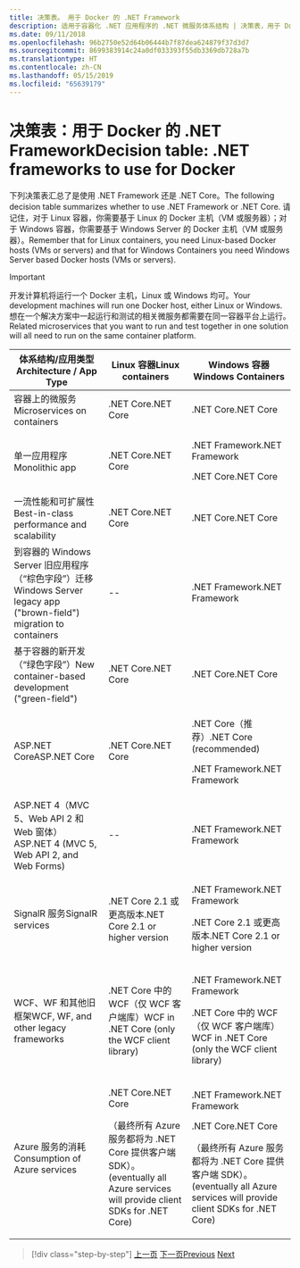 ```yaml
---
title: 决策表。 用于 Docker 的 .NET Framework
description: 适用于容器化 .NET 应用程序的 .NET 微服务体系结构 | 决策表，用于 Docker 的 .NET Framework
ms.date: 09/11/2018
ms.openlocfilehash: 96b2750e52d64b06444b7f87dea624879f37d3d7
ms.sourcegitcommit: 8699383914c24a0df033393f55db3369db728a7b
ms.translationtype: HT
ms.contentlocale: zh-CN
ms.lasthandoff: 05/15/2019
ms.locfileid: "65639179"
---
```

# <a name="decision-table-net-frameworks-to-use-for-docker"></a><span data-ttu-id="eacad-104">决策表：用于 Docker 的 .NET Framework</span><span class="sxs-lookup"><span data-stu-id="eacad-104">Decision table: .NET frameworks to use for Docker</span></span>

<span data-ttu-id="eacad-105">下列决策表汇总了是使用 .NET Framework 还是 .NET Core。</span><span class="sxs-lookup"><span data-stu-id="eacad-105">The following decision table summarizes whether to use .NET Framework or .NET Core.</span></span> <span data-ttu-id="eacad-106">请记住，对于 Linux 容器，你需要基于 Linux 的 Docker 主机（VM 或服务器）；对于 Windows 容器，你需要基于 Windows Server 的 Docker 主机（VM 或服务器）。</span><span class="sxs-lookup"><span data-stu-id="eacad-106">Remember that for Linux containers, you need Linux-based Docker hosts (VMs or servers) and that for Windows Containers you need Windows Server based Docker hosts (VMs or servers).</span></span>

> [!IMPORTANT]
> <span data-ttu-id="eacad-107">开发计算机将运行一个 Docker 主机，Linux 或 Windows 均可。</span><span class="sxs-lookup"><span data-stu-id="eacad-107">Your development machines will run one Docker host, either Linux or Windows.</span></span> <span data-ttu-id="eacad-108">想在一个解决方案中一起运行和测试的相关微服务都需要在同一容器平台上运行。</span><span class="sxs-lookup"><span data-stu-id="eacad-108">Related microservices that you want to run and test together in one solution will all need to run on the same container platform.</span></span>

<table>
<thead>
<tr class="header">
<th><span data-ttu-id="eacad-109"><strong>体系结构/应用类型</strong></span><span class="sxs-lookup"><span data-stu-id="eacad-109"><strong>Architecture / App Type</strong></span></span></th>
<th><span data-ttu-id="eacad-110"><strong>Linux 容器</strong></span><span class="sxs-lookup"><span data-stu-id="eacad-110"><strong>Linux containers</strong></span></span></th>
<th><span data-ttu-id="eacad-111"><strong>Windows 容器</strong></span><span class="sxs-lookup"><span data-stu-id="eacad-111"><strong>Windows Containers</strong></span></span></th>
</tr>
</thead>
<tbody>
<tr class="odd">
<td><span data-ttu-id="eacad-112">容器上的微服务</span><span class="sxs-lookup"><span data-stu-id="eacad-112">Microservices on containers</span></span></td>
<td><span data-ttu-id="eacad-113">.NET Core</span><span class="sxs-lookup"><span data-stu-id="eacad-113">.NET Core</span></span></td>
<td><span data-ttu-id="eacad-114">.NET Core</span><span class="sxs-lookup"><span data-stu-id="eacad-114">.NET Core</span></span></td>
</tr>
<tr class="even">
<td><span data-ttu-id="eacad-115">单一应用程序</span><span class="sxs-lookup"><span data-stu-id="eacad-115">Monolithic app</span></span></td>
<td><span data-ttu-id="eacad-116">.NET Core</span><span class="sxs-lookup"><span data-stu-id="eacad-116">.NET Core</span></span></td>
<td><p><span data-ttu-id="eacad-117">.NET Framework</span><span class="sxs-lookup"><span data-stu-id="eacad-117">.NET Framework</span></span></p>
<p><span data-ttu-id="eacad-118">.NET Core</span><span class="sxs-lookup"><span data-stu-id="eacad-118">.NET Core</span></span></p></td>
</tr>
<tr class="odd">
<td><span data-ttu-id="eacad-119">一流性能和可扩展性</span><span class="sxs-lookup"><span data-stu-id="eacad-119">Best-in-class performance and scalability</span></span></td>
<td><span data-ttu-id="eacad-120">.NET Core</span><span class="sxs-lookup"><span data-stu-id="eacad-120">.NET Core</span></span></td>
<td><span data-ttu-id="eacad-121">.NET Core</span><span class="sxs-lookup"><span data-stu-id="eacad-121">.NET Core</span></span></td>
</tr>
<tr class="even">
<td><span data-ttu-id="eacad-122">到容器的 Windows Server 旧应用程序（“棕色字段”）迁移</span><span class="sxs-lookup"><span data-stu-id="eacad-122">Windows Server legacy app ("brown-field") migration to containers</span></span></td>
<td>--</td>
<td><span data-ttu-id="eacad-123">.NET Framework</span><span class="sxs-lookup"><span data-stu-id="eacad-123">.NET Framework</span></span></td>
</tr>
<tr class="odd">
<td><span data-ttu-id="eacad-124">基于容器的新开发（“绿色字段”）</span><span class="sxs-lookup"><span data-stu-id="eacad-124">New container-based development ("green-field")</span></span></td>
<td><span data-ttu-id="eacad-125">.NET Core</span><span class="sxs-lookup"><span data-stu-id="eacad-125">.NET Core</span></span></td>
<td><span data-ttu-id="eacad-126">.NET Core</span><span class="sxs-lookup"><span data-stu-id="eacad-126">.NET Core</span></span></td>
</tr>
<tr class="even">
<td><span data-ttu-id="eacad-127">ASP.NET Core</span><span class="sxs-lookup"><span data-stu-id="eacad-127">ASP.NET Core</span></span></td>
<td><span data-ttu-id="eacad-128">.NET Core</span><span class="sxs-lookup"><span data-stu-id="eacad-128">.NET Core</span></span></td>
<td><p><span data-ttu-id="eacad-129">.NET Core（推荐）</span><span class="sxs-lookup"><span data-stu-id="eacad-129">.NET Core (recommended)</span></span></p>
<p><span data-ttu-id="eacad-130">.NET Framework</span><span class="sxs-lookup"><span data-stu-id="eacad-130">.NET Framework</span></span></p></td>
</tr>
<tr class="odd">
<td><span data-ttu-id="eacad-131">ASP.NET 4（MVC 5、Web API 2 和 Web 窗体）</span><span class="sxs-lookup"><span data-stu-id="eacad-131">ASP.NET 4 (MVC 5, Web API 2, and Web Forms)</span></span></td>
<td>--</td>
<td><span data-ttu-id="eacad-132">.NET Framework</span><span class="sxs-lookup"><span data-stu-id="eacad-132">.NET Framework</span></span></td>
</tr>
<tr class="even">
<td><span data-ttu-id="eacad-133">SignalR 服务</span><span class="sxs-lookup"><span data-stu-id="eacad-133">SignalR services</span></span></td>
<td><span data-ttu-id="eacad-134">.NET Core 2.1 或更高版本</span><span class="sxs-lookup"><span data-stu-id="eacad-134">.NET Core 2.1 or higher version</span></span></td>
<td><p><span data-ttu-id="eacad-135">.NET Framework</span><span class="sxs-lookup"><span data-stu-id="eacad-135">.NET Framework</span></span></p>
<p><span data-ttu-id="eacad-136">.NET Core 2.1 或更高版本</span><span class="sxs-lookup"><span data-stu-id="eacad-136">.NET Core 2.1 or higher version</span></span></p></td>
</tr>
<tr class="odd">
<td><span data-ttu-id="eacad-137">WCF、WF 和其他旧框架</span><span class="sxs-lookup"><span data-stu-id="eacad-137">WCF, WF, and other legacy frameworks</span></span></td>
<td><span data-ttu-id="eacad-138">.NET Core 中的 WCF（仅 WCF 客户端库）</span><span class="sxs-lookup"><span data-stu-id="eacad-138">WCF in .NET Core (only the WCF client library)</span></span></td>
<td><p><span data-ttu-id="eacad-139">.NET Framework</span><span class="sxs-lookup"><span data-stu-id="eacad-139">.NET Framework</span></span></p>
<p><span data-ttu-id="eacad-140">.NET Core 中的 WCF（仅 WCF 客户端库）</span><span class="sxs-lookup"><span data-stu-id="eacad-140">WCF in .NET Core (only the WCF client library)</span></span></p></td>
</tr>
<tr class="even">
<td><span data-ttu-id="eacad-141">Azure 服务的消耗</span><span class="sxs-lookup"><span data-stu-id="eacad-141">Consumption of Azure services</span></span></td>
<td><p><span data-ttu-id="eacad-142">.NET Core</span><span class="sxs-lookup"><span data-stu-id="eacad-142">.NET Core</span></span></p>
<p><span data-ttu-id="eacad-143">（最终所有 Azure 服务都将为 .NET Core 提供客户端 SDK）。</span><span class="sxs-lookup"><span data-stu-id="eacad-143">(eventually all Azure services will provide client SDKs for .NET Core)</span></span></p></td>
<td><p><span data-ttu-id="eacad-144">.NET Framework</span><span class="sxs-lookup"><span data-stu-id="eacad-144">.NET Framework</span></span></p>
<p><span data-ttu-id="eacad-145">.NET Core</span><span class="sxs-lookup"><span data-stu-id="eacad-145">.NET Core</span></span></p>
<p><span data-ttu-id="eacad-146">（最终所有 Azure 服务都将为 .NET Core 提供客户端 SDK）。</span><span class="sxs-lookup"><span data-stu-id="eacad-146">(eventually all Azure services will provide client SDKs for .NET Core)</span></span></p></td>
</tr>
</tbody>
</table>

>[!div class="step-by-step"]
><span data-ttu-id="eacad-147">[上一页](net-framework-container-scenarios.md)
>[下一页](net-container-os-targets.md)</span><span class="sxs-lookup"><span data-stu-id="eacad-147">[Previous](net-framework-container-scenarios.md)
[Next](net-container-os-targets.md)</span></span>
